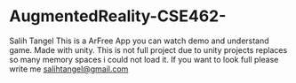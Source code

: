 # AugmentedReality-CSE462-
Salih Tangel
This is a ArFree App you can watch demo and understand game. Made with unity. 
This is not full project due to unity projects replaces so many memory spaces i could not load it.
If you want to look full please write me salihtangel@gmail.com
